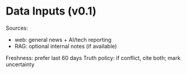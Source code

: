 # Data Inputs (v0.1)

Sources:
- web: general news + AI/tech reporting
- RAG: optional internal notes (if available)

Freshness: prefer last 60 days
Truth policy: if conflict, cite both; mark uncertainty
